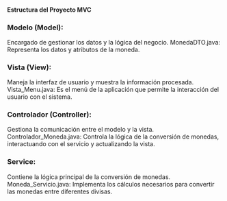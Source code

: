 #### Estructura del Proyecto MVC

### Modelo (Model):
Encargado de gestionar los datos y la lógica del negocio.
MonedaDTO.java: Representa los datos y atributos de la moneda.
### Vista (View):
Maneja la interfaz de usuario y muestra la información procesada.
Vista_Menu.java: Es el menú de la aplicación que permite la interacción del usuario con el sistema.
### Controlador (Controller):
Gestiona la comunicación entre el modelo y la vista.
Controlador_Moneda.java: Controla la lógica de la conversión de monedas, interactuando con el servicio y actualizando la vista.
### Service:
Contiene la lógica principal de la conversión de monedas.
Moneda_Servicio.java: Implementa los cálculos necesarios para convertir las monedas entre diferentes divisas.
